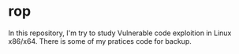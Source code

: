 # rop

In this repository, I'm try to study Vulnerable code exploition in Linux x86/x64. There is some of my pratices code for backup.
